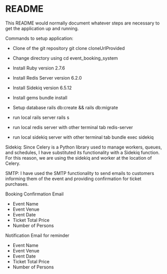 # README

This README would normally document whatever steps are necessary to get the
application up and running.

Commands to setup application:

* Clone of the git repository git clone cloneUrlProvided

* Change directory using cd event_booking_system

* Install Ruby version 2.7.6

* Install Redis Server version 6.2.0

* Install Sidekiq version 6.5.12

* Install gems bundle install

* Setup database rails db:create && rails db:migrate

* run local rails server rails s

* run local redis server with other terminal tab redis-server

* run local sidekiq server with other terminal tab bundle exec sidekiq


Sidekiq:
Since Celery is a Python library used to manage workers, queues, and schedules, I have substituted its functionality with a Sidekiq function. For this reason, we are using the sidekiq and worker at the location of Celery.


SMTP:
I have used the SMTP functionality to send emails to customers informing them of the event and providing confirmation for ticket purchases.

Booking Confirmation Email

* Event Name
* Event Venue
* Event Date
* Ticket Total Price
* Number of Persons


Notification Email for reminder

* Event Name
* Event Venue
* Event Date
* Ticket Total Price
* Number of Persons